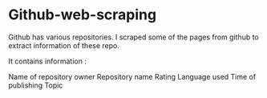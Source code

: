 # Github-web-scraping
Github has various repositories. I scraped some of the pages from github to extract information of these repo.

It contains information :

Name of repository owner
Repository name
Rating
Language used
Time of publishing
Topic
